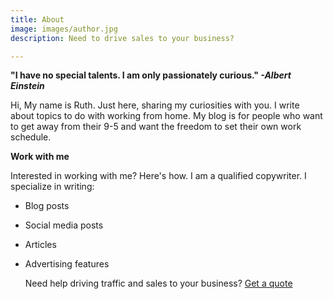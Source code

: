 ```yaml
---
title: About
image: images/author.jpg
description: Need to drive sales to your business?

---
```

**"I have no special talents. I am only passionately curious." _-Albert Einstein_**

Hi, My name is Ruth. Just here, sharing my curiosities with you. I write about topics to do with working from home. My blog is for people who want to get away from their 9-5 and want the freedom to set their own work schedule.

**Work with me**

Interested in working with me? Here's how. I am a qualified copywriter. I specialize in writing:

* Blog posts
* Social media posts
* Articles
* Advertising features

  Need help driving traffic and sales to your business? [Get a quote](https://www.ruthchernous.com/contact/ "Contact")